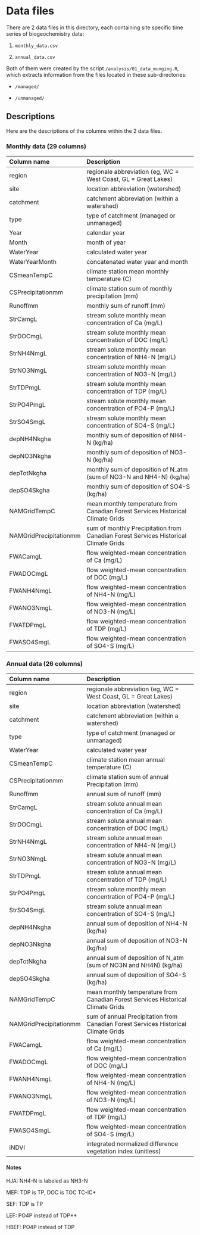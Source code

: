 # Data files

There are 2 data files in this directory, each containing site specific time series of biogeochemistry data:

1) `monthly_data.csv`

2) `annual_data.csv`

Both of them were created by the script `/analysis/01_data_munging.R`, which extracts information from the files located in these sub-directories:

* `/managed/`

* `/unmanaged/`

## Descriptions

Here are the descriptions of the columns within the 2 data files.

### Monthly data (29 columns)

| Column name | Description |
|:------------|:--------------|
| region | regionale abbreviation (eg, WC = West Coast, GL = Great Lakes) |
| site | location abbreviation (watershed) |
| catchment | catchment abbreviation (within a watershed) |
| type | type of catchment (managed or unmanaged) |
| Year | calendar year |
| Month | month of year |
| WaterYear | calculated water year |
| WaterYearMonth | concatenated water year and month |
| CSmeanTempC | climate station mean monthly temperature (C) 
| CSPrecipitationmm | climate station sum of monthly precipitation (mm) |
| Runoffmm | monthly sum of runoff (mm) |
| StrCamgL | stream solute monthly mean concentration of Ca (mg/L) |
| StrDOCmgL | stream solute monthly mean concentration of DOC (mg/L) |
| StrNH4NmgL | stream solute monthly mean concentration of NH4-N (mg/L) |
| StrNO3NmgL | stream solute monthly mean concentration of NO3-N (mg/L) |
| StrTDPmgL | stream solute monthly mean concentration of TDP (mg/L) |
| StrPO4PmgL | stream solute monthly mean concentration of PO4-P (mg/L) |
| StrSO4SmgL | stream solute monthly mean concentration of SO4-S (mg/L) |
| depNH4Nkgha | monthly sum of deposition of NH4-N (kg/ha) |
| depNO3Nkgha | monthly sum of deposition of NO3-N (kg/ha) |
| depTotNkgha | monthly sum of deposition of N_atm (sum of NO3-N and NH4-N) (kg/ha) |
| depSO4Skgha | monthly sum of deposition of SO4-S (kg/ha) |
| NAMGridTempC | mean monthly temperature from Canadian Forest Services Historical Climate Grids |
| NAMGridPrecipitationmm | sum of monthly Precipitation from Canadian Forest Services Historical Climate Grids |
| FWACamgL | flow weighted-mean concentration of Ca (mg/L) |
| FWADOCmgL | flow weighted-mean concentration of DOC (mg/L) |
| FWANH4NmgL | flow weighted-mean concentration of NH4-N (mg/L) |
| FWANO3NmgL | flow weighted-mean concentration of NO3-N (mg/L) |
| FWATDPmgL | flow weighted-mean concentration of TDP (mg/L) |
| FWASO4SmgL | flow weighted-mean concentration of SO4-S (mg/L) |

### Annual data (26 columns)

| Column name | Description |
|:------------|:--------------|
| region | regionale abbreviation (eg, WC = West Coast, GL = Great Lakes) |
| site | location abbreviation (watershed) |
| catchment | catchment abbreviation (within a watershed) |
| type | type of catchment (managed or unmanaged) |
| WaterYear | calculated water year |
| CSmeanTempC | climate station mean annual temperature (C) |
| CSPrecipitationmm | climate station sum of annual Precipitation (mm) |
| Runoffmm | annual sum of runoff (mm) |
| StrCamgL | stream solute annual mean concentration of Ca (mg/L) |
| StrDOCmgL | stream solute annual mean concentration of DOC (mg/L) |
| StrNH4NmgL | stream solute annual mean concentration of NH4-N (mg/L) |
| StrNO3NmgL | stream solute annual mean concentration of NO3-N (mg/L) |
| StrTDPmgL | stream solute annual mean concentration of TDP (mg/L) |
| StrPO4PmgL | stream solute monthly mean concentration of PO4-P (mg/L) |
| StrSO4SmgL | stream solute annual mean concentration of SO4-S (mg/L) |
| depNH4Nkgha | annual sum of deposition of NH4-N (kg/ha) |
| depNO3Nkgha | annual sum of deposition of NO3-N (kg/ha) |
| depTotNkgha | annual sum of deposition of N_atm (sum of NO3N and NH4N) (kg/ha) |
| depSO4Skgha | annual sum of deposition of SO4-S (kg/ha) |
| NAMGridTempC | mean monthly temperature from Canadian Forest Services Historical Climate Grids |
| NAMGridPrecipitationmm | sum of annual Precipitation from Canadian Forest Services Historical Climate Grids |
| FWACamgL | flow weighted-mean concentration of Ca (mg/L) |
| FWADOCmgL | flow weighted-mean concentration of DOC (mg/L) |
| FWANH4NmgL | flow weighted-mean concentration of NH4-N (mg/L) |
| FWANO3NmgL | flow weighted-mean concentration of NO3-N (mg/L) |
| FWATDPmgL | flow weighted-mean concentration of TDP (mg/L) |
| FWASO4SmgL | flow weighted-mean concentration of SO4-S (mg/L) |
| iNDVI | integrated normalized difference vegetation index (unitless) |

#### Notes

HJA: NH4-N is labeled as NH3-N  

MEF: TDP is TP, DOC is TOC TC-IC* 

SEF: TDP is TP 

LEF: PO4P instead of TDP** 

HBEF: PO4P instead of TDP 
